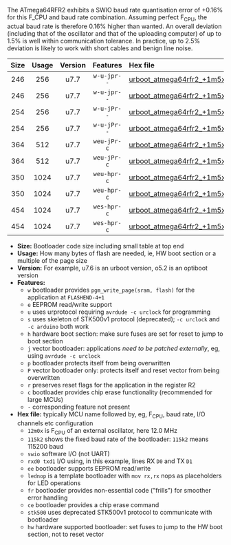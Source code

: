 The ATmega64RFR2 exhibits a SWIO baud rate quantisation error of +0.16% for this F_CPU and baud rate combination. Assuming perfect F<sub>CPU</sub>, the actual baud rate is therefore 0.16% higher than wanted. An overall deviation (including that of the oscillator and that of the uploading computer) of up to 1.5% is well within communication tolerance. In practice, up to 2.5% deviation is likely to work with short cables and benign line noise.

|Size|Usage|Version|Features|Hex file|
|:-:|:-:|:-:|:-:|:--|
|246|256|u7.7|`w-u-jpr--`|[urboot_atmega64rfr2_+1m5x_++57k6_swio_rxd2_txd3_lednop.hex](https://raw.githubusercontent.com/stefanrueger/urboot.hex/main/mcus/atmega64rfr2/external_oscillator/fcpu_+1m5x/br_++57k6/urboot_atmega64rfr2_+1m5x_++57k6_swio_rxd2_txd3_lednop.hex)|
|246|256|u7.7|`w-u-jpr--`|[urboot_atmega64rfr2_+1m5x_++57k6_swio_rxe0_txe1_lednop.hex](https://raw.githubusercontent.com/stefanrueger/urboot.hex/main/mcus/atmega64rfr2/external_oscillator/fcpu_+1m5x/br_++57k6/urboot_atmega64rfr2_+1m5x_++57k6_swio_rxe0_txe1_lednop.hex)|
|254|256|u7.7|`w-u-jPr--`|[urboot_atmega64rfr2_+1m5x_++57k6_swio_rxd2_txd3.hex](https://raw.githubusercontent.com/stefanrueger/urboot.hex/main/mcus/atmega64rfr2/external_oscillator/fcpu_+1m5x/br_++57k6/urboot_atmega64rfr2_+1m5x_++57k6_swio_rxd2_txd3.hex)|
|254|256|u7.7|`w-u-jPr--`|[urboot_atmega64rfr2_+1m5x_++57k6_swio_rxe0_txe1.hex](https://raw.githubusercontent.com/stefanrueger/urboot.hex/main/mcus/atmega64rfr2/external_oscillator/fcpu_+1m5x/br_++57k6/urboot_atmega64rfr2_+1m5x_++57k6_swio_rxe0_txe1.hex)|
|364|512|u7.7|`weu-jPr-c`|[urboot_atmega64rfr2_+1m5x_++57k6_swio_rxd2_txd3_ee_lednop_fr_ce.hex](https://raw.githubusercontent.com/stefanrueger/urboot.hex/main/mcus/atmega64rfr2/external_oscillator/fcpu_+1m5x/br_++57k6/urboot_atmega64rfr2_+1m5x_++57k6_swio_rxd2_txd3_ee_lednop_fr_ce.hex)|
|364|512|u7.7|`weu-jPr-c`|[urboot_atmega64rfr2_+1m5x_++57k6_swio_rxe0_txe1_ee_lednop_fr_ce.hex](https://raw.githubusercontent.com/stefanrueger/urboot.hex/main/mcus/atmega64rfr2/external_oscillator/fcpu_+1m5x/br_++57k6/urboot_atmega64rfr2_+1m5x_++57k6_swio_rxe0_txe1_ee_lednop_fr_ce.hex)|
|350|1024|u7.7|`weu-hpr-c`|[urboot_atmega64rfr2_+1m5x_++57k6_swio_rxd2_txd3_ee_lednop_fr_ce_hw.hex](https://raw.githubusercontent.com/stefanrueger/urboot.hex/main/mcus/atmega64rfr2/external_oscillator/fcpu_+1m5x/br_++57k6/urboot_atmega64rfr2_+1m5x_++57k6_swio_rxd2_txd3_ee_lednop_fr_ce_hw.hex)|
|350|1024|u7.7|`weu-hpr-c`|[urboot_atmega64rfr2_+1m5x_++57k6_swio_rxe0_txe1_ee_lednop_fr_ce_hw.hex](https://raw.githubusercontent.com/stefanrueger/urboot.hex/main/mcus/atmega64rfr2/external_oscillator/fcpu_+1m5x/br_++57k6/urboot_atmega64rfr2_+1m5x_++57k6_swio_rxe0_txe1_ee_lednop_fr_ce_hw.hex)|
|454|1024|u7.7|`wes-hpr-c`|[urboot_atmega64rfr2_+1m5x_++57k6_swio_rxd2_txd3_ee_lednop_fr_ce_stk500_hw.hex](https://raw.githubusercontent.com/stefanrueger/urboot.hex/main/mcus/atmega64rfr2/external_oscillator/fcpu_+1m5x/br_++57k6/urboot_atmega64rfr2_+1m5x_++57k6_swio_rxd2_txd3_ee_lednop_fr_ce_stk500_hw.hex)|
|454|1024|u7.7|`wes-hpr-c`|[urboot_atmega64rfr2_+1m5x_++57k6_swio_rxe0_txe1_ee_lednop_fr_ce_stk500_hw.hex](https://raw.githubusercontent.com/stefanrueger/urboot.hex/main/mcus/atmega64rfr2/external_oscillator/fcpu_+1m5x/br_++57k6/urboot_atmega64rfr2_+1m5x_++57k6_swio_rxe0_txe1_ee_lednop_fr_ce_stk500_hw.hex)|

- **Size:** Bootloader code size including small table at top end
- **Usage:** How many bytes of flash are needed, ie, HW boot section or a multiple of the page size
- **Version:** For example, u7.6 is an urboot version, o5.2 is an optiboot version
- **Features:**
  + `w` bootloader provides `pgm_write_page(sram, flash)` for the application at `FLASHEND-4+1`
  + `e` EEPROM read/write support
  + `u` uses urprotocol requiring `avrdude -c urclock` for programming
  + `s` uses skeleton of STK500v1 protocol (deprecated); `-c urclock` and `-c arduino` both work
  + `h` hardware boot section: make sure fuses are set for reset to jump to boot section
  + `j` vector bootloader: applications *need to be patched externally*, eg, using `avrdude -c urclock`
  + `p` bootloader protects itself from being overwritten
  + `P` vector bootloader only: protects itself and reset vector from being overwritten
  + `r` preserves reset flags for the application in the register R2
  + `c` bootloader provides chip erase functionality (recommended for large MCUs)
  + `-` corresponding feature not present
- **Hex file:** typically MCU name followed by, eg, F<sub>CPU</sub>, baud rate, I/O channels etc configuration
  + `12m0x` is F<sub>CPU</sub> of an external oscillator, here 12.0 MHz
  + `115k2` shows the fixed baud rate of the bootloader: `115k2` means 115200 baud
  + `swio` software I/O (not UART)
  + `rxd0 txd1` I/O using, in this example, lines RX `D0` and TX `D1`
  + `ee` bootloader supports EEPROM read/write
  + `lednop` is a template bootloader with `mov rx,rx` nops as placeholders for LED operations
  + `fr` bootloader provides non-essential code ("frills") for smoother error handling
  + `ce` bootloader provides a chip erase command
  + `stk500` uses deprecated STK500v1 protocol to communicate with bootloader
  + `hw` hardware supported bootloader: set fuses to jump to the HW boot section, not to reset vector
